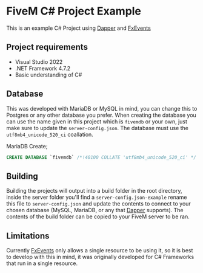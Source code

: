 # FiveM C# Project Example

This is an example C# Project using [Dapper](https://github.com/DapperLib/Dapper) and [FxEvents](https://github.com/manups4e/FxEvents)

## Project requirements

- Visual Studio 2022
- .NET Framework 4.7.2
- Basic understanding of C#

## Database

This was developed with MariaDB or MySQL in mind, you can change this to Postgres or any other database you prefer. When creating the database you can use the name given in this project which is `fivemdb` or your own, just make sure to update the `server-config.json`. The database must use the `utf8mb4_unicode_520_ci` coallation.

MariaDB Create;

```sql
CREATE DATABASE `fivemdb` /*!40100 COLLATE 'utf8mb4_unicode_520_ci' */
```

## Building

Building the projects will output into a build folder in the root directory, inside the server folder you'll find a `server-config.json-example` rename this file to `server-config.json` and update the contents to connect to your chosen database (MySQL, MariaDB, or any that [Dapper](https://github.com/DapperLib/Dapper) supports). The contents of the build folder can be copied to your FiveM server to be ran.

## Limitations

Currently [FxEvents](https://github.com/manups4e/FxEvents) only allows a single resource to be using it, so it is best to develop with this in mind, it was originally developed for C# Frameworks that run in a single resource.

